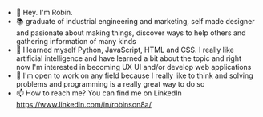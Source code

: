 - 👋 Hey. I'm Robin.
- 📚 graduate of industrial engineering and marketing, self made designer and pasionate about making things, discover ways to help others and gathering information of many kinds
- 👀 I learned myself Python, JavaScript, HTML and CSS. I really like artificial intelligence and have learned a bit about the topic and right now I'm interested in becoming UX UI and/or develop web applications
- 🌱 I'm open to work on any field because I really like to think and solving problems and programming is a really great way to do so
- 📫 How to reach me? You can find me on LinkedIn https://www.linkedin.com/in/robinson8a/

<!---
robinsk8a/robinsk8a is a ✨ special ✨ repository because its `README.md` (this file) appears on your GitHub profile.
You can click the Preview link to take a look at your changes.
--->
